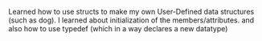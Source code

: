 Learned how to use structs to make my own
User-Defined data structures (such as dog).
I learned about initialization of the members/attributes.
and also how to use typedef (which in a way declares a new datatype)